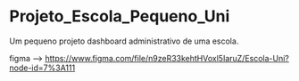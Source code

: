 # Projeto_Escola_Pequeno_Uni
Um pequeno projeto dashboard administrativo de uma escola. 

figma --> https://www.figma.com/file/n9zeR33kehtHVoxl5IaruZ/Escola-Uni?node-id=7%3A111
